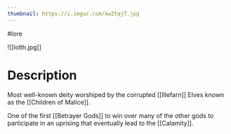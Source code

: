 ```yaml
---
thumbnail: https://i.imgur.com/kwZtqjT.jpg
---
```

#lore

![[lolth.jpg]]
# Description
Most well-known deity worshiped by the corrupted [[Illefarn]] Elves known as the [[Children of Malice]].

One of the first [[Betrayer Gods]] to win over many of the other gods to participate in an uprising that eventually lead to the [[Calamity]].